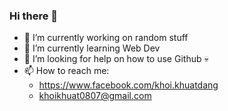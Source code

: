 ### Hi there 👋
- 🔭 I’m currently working on random stuff
- 🌱 I’m currently learning Web Dev
- 🤔 I’m looking for help on how to use Github 💀
- 📫 How to reach me:
  + https://www.facebook.com/khoi.khuatdang
  + khoikhuat0807@gmail.com

<!--
**KhuiKhui/KhuiKhui** is a ✨ _special_ ✨ repository because its `README.md` (this file) appears on your GitHub profile.

Here are some ideas to get you started:

- 
- 
- 👯 I’m looking to collaborate on ...
- 
- 💬 Ask me about ...
- 
- 😄 Pronouns: ...
- ⚡ Fun fact: ...
-->
